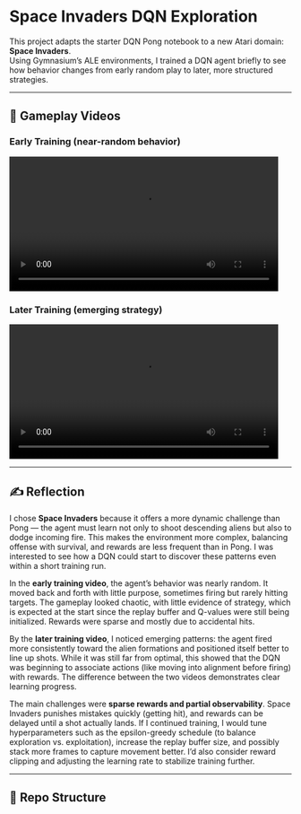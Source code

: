 # Space Invaders DQN Exploration

This project adapts the starter DQN Pong notebook to a new Atari domain: **Space Invaders**.  
Using Gymnasium’s ALE environments, I trained a DQN agent briefly to see how behavior changes from early random play to later, more structured strategies.  

---

## 🎥 Gameplay Videos

### Early Training (near-random behavior)
<video src="videos/spaceinvaders_early-episode-0.mp4" controls width="480"></video>

### Later Training (emerging strategy)
<video src="videos/apaceinvaders_later-episode-0.mp4" controls width="480"></video>

---

## ✍️ Reflection

I chose **Space Invaders** because it offers a more dynamic challenge than Pong — the agent must learn not only to shoot descending aliens but also to dodge incoming fire. This makes the environment more complex, balancing offense with survival, and rewards are less frequent than in Pong. I was interested to see how a DQN could start to discover these patterns even within a short training run.

In the **early training video**, the agent’s behavior was nearly random. It moved back and forth with little purpose, sometimes firing but rarely hitting targets. The gameplay looked chaotic, with little evidence of strategy, which is expected at the start since the replay buffer and Q-values were still being initialized. Rewards were sparse and mostly due to accidental hits.

By the **later training video**, I noticed emerging patterns: the agent fired more consistently toward the alien formations and positioned itself better to line up shots. While it was still far from optimal, this showed that the DQN was beginning to associate actions (like moving into alignment before firing) with rewards. The difference between the two videos demonstrates clear learning progress.

The main challenges were **sparse rewards and partial observability**. Space Invaders punishes mistakes quickly (getting hit), and rewards can be delayed until a shot actually lands. If I continued training, I would tune hyperparameters such as the epsilon-greedy schedule (to balance exploration vs. exploitation), increase the replay buffer size, and possibly stack more frames to capture movement better. I’d also consider reward clipping and adjusting the learning rate to stabilize training further.

---

## 📂 Repo Structure

